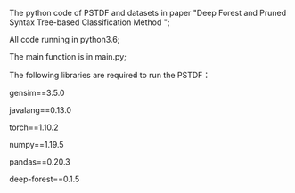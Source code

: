 The python code of PSTDF and datasets in paper "Deep Forest and Pruned Syntax Tree-based Classification Method ";

All code running in python3.6;

The main function is in main.py;

The following libraries are required to run the PSTDF：

gensim==3.5.0

javalang==0.13.0

torch==1.10.2

numpy==1.19.5

pandas==0.20.3

deep-forest==0.1.5



